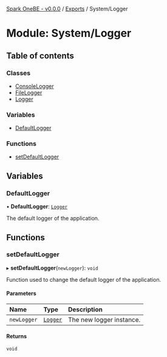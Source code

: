 [Spark OneBE - v0.0.0](../README.md) / [Exports](../modules.md) / System/Logger

# Module: System/Logger

## Table of contents

### Classes

- [ConsoleLogger](../classes/System_Logger.ConsoleLogger.md)
- [FileLogger](../classes/System_Logger.FileLogger.md)
- [Logger](../classes/System_Logger.Logger.md)

### Variables

- [DefaultLogger](System_Logger.md#defaultlogger)

### Functions

- [setDefaultLogger](System_Logger.md#setdefaultlogger)

## Variables

### DefaultLogger

• **DefaultLogger**: [`Logger`](../classes/System_Logger.Logger.md)

The default logger of the application.

## Functions

### setDefaultLogger

▸ **setDefaultLogger**(`newLogger`): `void`

Function used to change the default logger of the application.

#### Parameters

| Name | Type | Description |
| :------ | :------ | :------ |
| `newLogger` | [`Logger`](../classes/System_Logger.Logger.md) | The new logger instance. |

#### Returns

`void`
